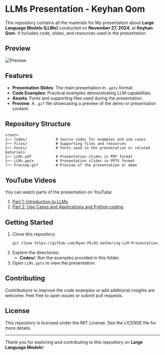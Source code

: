 
# LLMs Presentation - Keyhan Qom

This repository contains all the materials for My presentation about **Large Language Models (LLMs)** conducted on **November 27, 2024**, at **Keyhan Qom**. It includes code, slides, and resources used in the presentation.

## Preview

![Preview](Preview.gif)

## Features

- **Presentation Slides**: The main presentation in `.pptx` format.
- **Code Examples**: Practical examples demonstrating LLM capabilities.
- **Assets**: Fonts and supporting files used during the presentation.
- **Preview**: A `.gif` file showcasing a preview of the demo or presentation content.

## Repository Structure

```plaintext
<root>
├── Codes/             # Source codes for examples and use cases
├── Files/             # Supporting files and resources
├── Fonts/             # Fonts used in the presentation or related materials
├── LLMs.pdf           # Presentation slides in PDF format
├── LLMs.pptx          # Presentation slides in PPTX format
└── Preview.gif        # Preview of the presentation or demo
```

## YouTube Videos

You can watch parts of the presentation on YouTube:

1. [Part 1: Introduction to LLMs](https://www.youtube.com/watch?v=lW34ies9NO8)
2. [Part 2: Use Cases and Applications and Python coding](https://www.youtube.com/watch?v=_XnMEmuWAIA)

## Getting Started

1. Clone this repository:
   ```bash
   git clone https://github.com/Ryan-PG/AI-Gathering-LLM-Presentation.git
   ```
2. Explore the directories:
   - **Codes/**: Run the examples provided in this folder.
3. Open `LLMs.pptx` to view the presentation.

## Contributing

Contributions to improve the code examples or add additional insights are welcome. Feel free to open issues or submit pull requests.

## License

This repository is licensed under the MIT License. See the LICENSE file for more details.

---

Thank you for exploring and contributing to this repository on **Large Language Models**!
